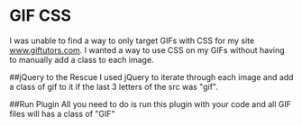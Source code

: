# GIF CSS

I was unable to find a way to only target GIFs with CSS for my site www.giftutors.com. 
I wanted a way to use CSS on my GIFs without having to manually add a class to each image.


##jQuery to the Rescue
I used jQuery to iterate through each image and add a class of gif to it if the last 3 letters of the src was "gif".

##Run Plugin
All you need to do is run this plugin with your code and all GIF files will has a class of "GIF"
